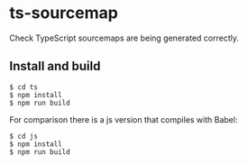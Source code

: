 # ts-sourcemap

Check TypeScript sourcemaps are being generated correctly.


## Install and build

```
$ cd ts
$ npm install
$ npm run build
```


For comparison there is a js version that compiles with Babel:

```
$ cd js
$ npm install
$ npm run build
```